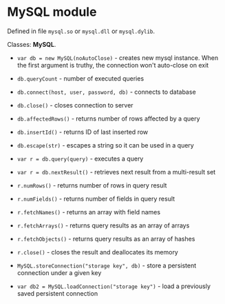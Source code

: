 # MySQL module #

Defined in file `mysql.so` or `mysql.dll` or `mysql.dylib`.

Classes: **MySQL**.

  * `var db = new MySQL(noAutoClose)` - creates new mysql instance. When the first argument is truthy, the connection won't auto-close on exit
  * `db.queryCount` - number of executed queries
  * `db.connect(host, user, password, db)` - connects to database
  * `db.close()` - closes connection to server
  * `db.affectedRows()` - returns number of rows affected by a query
  * `db.insertId()` - returns ID of last inserted row
  * `db.escape(str)` - escapes a string so it can be used in a query

  * `var r = db.query(query)` - executes a query
  * `var r = db.nextResult()` - retrieves next result from a multi-result set
  * `r.numRows()` - returns number of rows in query result
  * `r.numFields()` - returns number of fields in query result
  * `r.fetchNames()` - returns an array with field names
  * `r.fetchArrays()` - returns query results as an array of arrays
  * `r.fetchObjects()` - returns query results as an array of hashes
  * `r.close()` - closes the result and deallocates its memory

  * `MySQL.storeConnection("storage key", db)` - store a persistent connection under a given key
  * `var db2 = MySQL.loadConnection("storage key")` - load a previously saved persistent connection